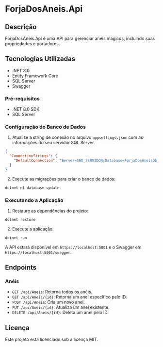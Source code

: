 # ForjaDosAneis.Api

## Descrição

ForjaDosAneis.Api é uma API para gerenciar anéis mágicos, incluindo suas propriedades e portadores.

## Tecnologias Utilizadas

- .NET 8.0
- Entity Framework Core
- SQL Server
- Swagger

### Pré-requisitos

- .NET 8.0 SDK
- SQL Server

### Configuração do Banco de Dados

1. Atualize a string de conexão no arquivo `appsettings.json` com as informações do seu servidor SQL Server.

```json
{
  "ConnectionStrings": {
    "DefaultConnection": "Server=SEU_SERVIDOR;Database=ForjaDosAneisDb;Trusted_Connection=True;TrustServerCertificate=True;"
  }
}
```

2. Execute as migrações para criar o banco de dados:

```bash
dotnet ef database update
```

### Executando a Aplicação

1. Restaure as dependências do projeto:

```bash
dotnet restore
```

2. Execute a aplicação:

```bash
dotnet run
```

A API estará disponível em `https://localhost:5001` e o Swagger em `https://localhost:5001/swagger`.

## Endpoints

### Anéis

- `GET /api/Aneis`: Retorna todos os anéis.
- `GET /api/Aneis/{id}`: Retorna um anel específico pelo ID.
- `POST /api/Aneis`: Cria um novo anel.
- `PUT /api/Aneis/{id}`: Atualiza um anel existente.
- `DELETE /api/Aneis/{id}`: Deleta um anel pelo ID.

## Licença

Este projeto está licenciado sob a licença MIT.

